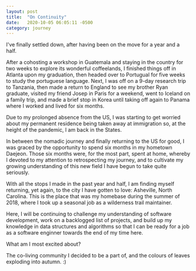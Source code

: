 ```yaml
---
layout: post
title:  "On Continuity"
date:   2020-10-05 06:05:11 -0500
category: journey
---
```


I've finally settled down, after having been on the move for a year and a half. 

After a cohosting a workshop in Guatemala and staying in the country for two weeks to explore its wonderful coffeelands, I finished things off in Atlanta upon my graduation, then headed over to Portugual for five weeks to study the portuguese language. Next, I was off on a 9-day research trip to Tanzania, then made a return to England to see my brother Ryan graduate, visited my friend Josep in Paris for a weekend, went to Iceland on a family trip, and made a brief stop in Korea until taking off again to Panama where I worked and lived for six months.  

Due to my prolonged absence from the US, I was starting to get worried about my permanent residence being taken away at immigration so, at the height of the pandemic, I am back in the States. 

In between the nomadic journey and finally returning to the US for good, I was graced by the opportunity to spend six months in my hometown Daejeon. Those six months were, for the most part, spent at home, whereby I devoted to my attention to retrospecting my journey, and to cultivate my growing understanding of this new field I have begun to take quite seriously. 

With all the stops I made in the past year and half, I am finding myself returning, yet again, to the city I have gotten to love: Asheville, North Carolina. This is the place that was my homebase during the summer of 2018, where I took up a seasonal job as a wilderness trail maintainer.

Here, I will be continuing to challenge my understanding of software development, work on a backlogged list of projects, and build up my knowledge in data structures and algorithms so that I can be ready for a job as a software enginner towards the end of my time here. 

What am I most excited about? 

The co-living community I decided to be a part of, and the colours of leaves exploding into autumn. :)
